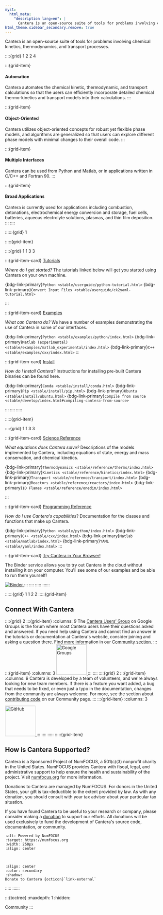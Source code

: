 ```yaml
---
myst:
  html_meta:
    "description lang=en": |
      Cantera is an open-source suite of tools for problems involving chemical kinetics, thermodynamics, and transport processes.
html_theme.sidebar_secondary.remove: true
---
```


<!-- The following workaround is used to set the HTML page title -->
<div style="visibility: hidden; display: none;">

# Open-source chemical kinetics, thermodynamics, and transport

</div>

<p class="jumbotron-text">Cantera is an open-source suite of tools for problems involving chemical kinetics, thermodynamics, and transport processes.</p>

::::{grid} 1 2 2 4

:::{grid-item}

#### Automation

Cantera automates the chemical kinetic, thermodynamic, and transport calculations so that the users can efficiently incorporate detailed chemical thermo-kinetics and transport models into their calculations.
:::

:::{grid-item}

#### Object-Oriented

Cantera utilizes object-oriented concepts for robust yet flexible phase models, and algorithms are generalized so that users can explore different phase models with minimal changes to their overall code.
:::

:::{grid-item}

#### Multiple Interfaces

Cantera can be used from Python and Matlab, or in applications written in C/C++ and Fortran 90.
:::

:::{grid-item}

#### Broad Applications

Cantera is currently used for applications including combustion, detonations, electrochemical energy conversion and storage, fuel cells, batteries, aqueous electrolyte solutions, plasmas, and thin film deposition.
:::
::::

::::::{grid} 1

:::::{grid-item}

::::{grid} 1 1 3 3

:::{grid-item-card} <a href="stable/userguide/index.html#introductory-tutorials">Tutorials</a>

_Where do I get started?_ The tutorials linked below will get you started using Cantera
on your own machine.

{bdg-link-primary}`Python <stable/userguide/python-tutorial.html>`
{bdg-link-primary}`Convert Input Files <stable/userguide/ck2yaml-tutorial.html>`

:::

:::{grid-item-card} <a href="stable/examples/index.html">Examples</a>

_What can Cantera do?_ We have a number of examples demonstrating the use of Cantera in
some of our interfaces.

{bdg-link-primary}`Python <stable/examples/python/index.html>`
{bdg-link-primary}`Matlab (experimental)<stable/examples/matlab_experimental/index.html>`
{bdg-link-primary}`C++ <stable/examples/cxx/index.html>`
:::

:::{grid-item-card} <a href="stable/install/index.html">Install</a>

_How do I install Cantera?_ Instructions for installing pre-built Cantera binaries can
be found here.

{bdg-link-primary}`Conda <stable/install/conda.html>`
{bdg-link-primary}`Pip <stable/install/pip.html>`
{bdg-link-primary}`Ubuntu <stable/install/ubuntu.html>`
{bdg-link-primary}`Compile from source <stable/develop/index.html#compiling-cantera-from-source>`

:::
::::
:::::

:::::{grid-item}

::::{grid} 1 1 3 3

:::{grid-item-card} <a href="stable/reference/index.html#science-reference">Science Reference</a>

_What equations does Cantera solve?_ Descriptions of the models implemented by Cantera,
including equations of state, energy and mass conservation, and chemical kinetics.

{bdg-link-primary}`Thermodynamics <stable/reference/thermo/index.html>`
{bdg-link-primary}`Kinetics <stable/reference/kinetics/index.html>`
{bdg-link-primary}`Transport <stable/reference/transport/index.html>`
{bdg-link-primary}`Reactors <stable/reference/reactors/index.html>`
{bdg-link-primary}`1D Flames <stable/reference/onedim/index.html>`

:::

:::{grid-item-card} <a href="stable/reference/index.html#programming-reference">Programming Reference</a>

_How do I use Cantera's capabilities_? Documentation for the classes and functions that
make up Cantera.

{bdg-link-primary}`Python <stable/python/index.html>`
{bdg-link-primary}`C++ <stable/cxx/index.html>`
{bdg-link-primary}`Matlab <stable/matlab/index.html>`
{bdg-link-primary}`YAML <stable/yaml/index.html>`
:::

:::{grid-item-card} <a href="https://mybinder.org/v2/gh/Cantera/cantera-jupyter/main">Try Cantera in Your Browser!</a>

The Binder service allows you to try out Cantera in the cloud without installing it on
your computer. You'll see some of our examples and be able to run them yourself!

<a href="https://mybinder.org/v2/gh/Cantera/cantera-jupyter/main" rel="nofollow" class="card-link">
<img src="https://mybinder.org/badge_logo.svg" alt="Binder"
data-canonical-src="https://mybinder.org/badge_logo.svg" style="max-width:100%;">
</a>
:::
::::
:::::
::::::

::::::{grid} 1 1 2 2
:::::{grid-item}

<h2 class="text-center" style="magin-bottom: 20px">Connect With Cantera</h2>

::::{grid} 2
:::{grid-item}
:columns: 9
The <a href="https://groups.google.com/g/cantera-users">Cantera Users’ Group</a> on Google Groups is the forum where most Cantera users have their questions asked and answered. If you need help using Cantera and cannot find an answer in the tutorials or documentation at Cantera's website, consider joining and asking a question there. Find more information in our <a href="/community.html#the-cantera-users-group">Community section</a>.
:::
:::{grid-item}
:columns: 3
<a href="https://groups.google.com/g/cantera-users" rel="nofollow">
<img alt="Google Groups" class="align-center" src="/_static/img/Groups_Logo.png" style="width: 100px;">
</a>
:::
::::
::::{grid} 2
:::{grid-item}
:columns: 9
Cantera is developed by a team of volunteers, and we're always looking for new team members. If there is a feature you want added, a bug that needs to be fixed, or even just a typo in the documentation, changes from the community are always welcome. For more, see the section about <a href="/community.html#contributing-code" title="Contributing Code">contributing code</a> on our Community page.
:::
:::{grid-item}
:columns: 3

<a href="https://github.com/Cantera/cantera" rel="nofollow">
<img alt="GitHub" class="align-center" src="/_static/img/Git_Logo.png" style="width: 100px;">
</a>
:::
::::
:::::
:::::{grid-item}

<h2 class="text-center" style="magin-bottom: 20px">How is Cantera Supported?</h2>

Cantera is a Sponsored Project of NumFOCUS, a 501(c)(3) nonprofit charity in the United States. NumFOCUS provides Cantera with fiscal, legal, and administrative support to help ensure the health and sustainability of the project. Visit <a href="https://numfocus.org">numfocus.org</a> for more information.

Donations to Cantera are managed by NumFOCUS. For donors in the United States, your gift is tax-deductible to the extent provided by law. As with any donation, you should consult with your tax adviser about your particular tax situation.

If you have found Cantera to be useful to your research or company, please consider making a <a href="https://numfocus.org/donate-to-cantera" title="Donate to Cantera" rel="nofollow">donation</a> to support our efforts. All donations will be used exclusively to fund the development of Cantera's source code, documentation, or community.

```{image} /_static/img/SponsoredProject.png
:alt: Powered by NumFOCUS
:target: https://numfocus.org
:width: 250px
:align: center
```

&nbsp;

```{button-link} https://numfocus.org/donate-to-cantera
:align: center
:color: secondary
:shadow:
Donate to Cantera {octicon}`link-external`
```
:::::
::::::


:::{toctree}
:maxdepth: 1
:hidden:

Community <community>
:::
